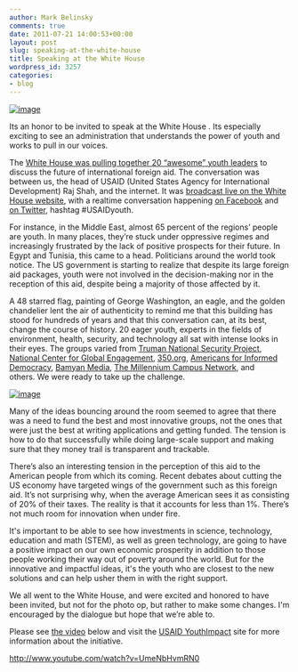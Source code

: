 ```yaml
---
author: Mark Belinsky
comments: true
date: 2011-07-21 14:00:53+00:00
layout: post
slug: speaking-at-the-white-house
title: Speaking at the White House
wordpress_id: 3257
categories:
- blog
---
```


[![image](http://farm7.static.flickr.com/6131/5958528047_d5315cb220_o.jpg)](http://www.flickr.com/photos/digitaldemocracy/)

Its an honor to be invited to speak at the White House . Its especially exciting to see an administration that understands the power of youth and works to pull in our voices.

The [White House was pulling together 20 “awesome” youth leaders](http://www.whitehouse.gov/blog/2011/06/29/how-make-change-open-questions-youth-and-international-development) to discuss the future of international foreign aid. The conversation was between us, the head of USAID (United States Agency for International Development) Raj Shah, and the internet. It was [broadcast live on the White House website](http://www.whitehouse.gov/live), with a realtime conversation happening [on Facebook](http://www.facebook.com/whitehouse) and [on Twitter](https://twitter.com/#!/search/%23USAIDyouth), hashtag #USAIDyouth.

For instance, in the Middle East, almost 65 percent of the regions’ people are youth. In many places, they’re stuck under oppressive regimes and increasingly frustrated by the lack of positive prospects for their future. In Egypt and Tunisia, this came to a head. Politicians around the world took notice. The US government is starting to realize that despite its large foreign aid packages, youth were not involved in the decision-making nor in the reception of this aid, despite being a majority of those affected by it.

A 48 starred flag, painting of George Washington, an eagle, and the golden chandelier lent the air of authenticity to remind me that this building has stood for hundreds of years and that this conversation can, at its best, change the course of history. 20 eager youth, experts in the fields of environment, health, security, and technology all sat with intense looks in their eyes. The groups varied from [Truman National Security Project](http://www.trumanproject.org/), [National Center for Global Engagement](http://nc4ge.org/), [350.org](http://350.org), [Americans for Informed Democracy](http://aidemocracy.org/), [Bamyan Media](http://bamyan.org/), [The Millennium Campus Network](http://www.millenniumcampusnetwork.org/), and others. We were ready to take up the challenge.

[![image](http://farm7.static.flickr.com/6130/5958527847_da81484bd9_o.jpg)](http://www.flickr.com/photos/digitaldemocracy/)

Many of the ideas bouncing around the room seemed to agree that there was a need to fund the best and most innovative groups, not the ones that were just the best at writing applications and getting funded. The tension is how to do that successfully while doing large-scale support and making sure that they money trail is transparent and trackable.

There’s also an interesting tension in the perception of this aid to the American people from which its coming. Recent debates about cutting the US economy have targeted wings of the government such as this foreign aid. It’s not surprising why, when the average American sees it as consisting of 20% of their taxes. The reality is that it accounts for less than 1%. There’s not much room for innovation when under fire.

It's important to be able to see how investments in science, technology, education and math (STEM), as well as green technology, are going to have a positive impact on our own economic prosperity in addition to those people working their way out of poverty around the world. But for the innovative and impactful ideas, it's the youth who are closest to the new solutions and can help usher them in with the right support.

We all went to the White House, and were excited and honored to have been invited, but not for the photo op, but rather to make some changes. I'm encouraged by the dialogue but hope that we’re able to.

Please see [the video](http://www.youtube.com/watch?v=UmeNbHvmRN0) below and visit the [USAID YouthImpact](http://www.usaid.gov/youthimpact/) site for more information about the initiative.

http://www.youtube.com/watch?v=UmeNbHvmRN0


